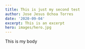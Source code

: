 ```yaml
---
title: This is just my second test
author: Jose Jesus Ochoa Torres
date: '2020-09-04'
excerpt: This is an excerpt
hero: images/hero.jpg
---
```

This is my body
